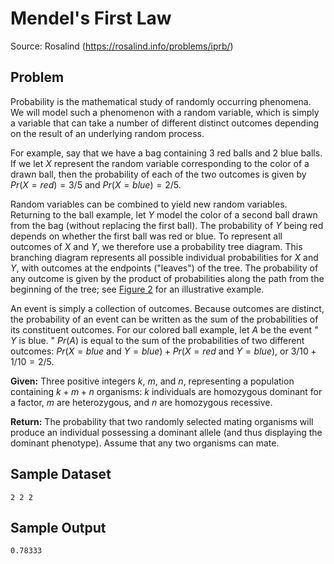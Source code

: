 
Mendel's First Law
==================

Source: Rosalind (https://rosalind.info/problems/iprb/)

Problem
-------

Probability is the mathematical study of randomly occurring phenomena. We will model such a phenomenon with a random variable, which is simply a variable that can take a number of different distinct outcomes depending on the result of an underlying random process.

For example, say that we have a bag containing 3 red balls and 2 blue balls. If we let $X$ represent the random variable corresponding to the color of a drawn ball, then the probability of each of the two outcomes is given by $Pr(X=red)=3/5$ and $Pr(X=blue)=2/5$.


Random variables can be combined to yield new random variables. Returning to the ball example, let $Y$ model the color of a second ball drawn from the bag (without replacing the first ball). The probability of $Y$ being red depends on whether the first ball was red or blue. To represent all outcomes of $X$ and $Y$, we therefore use a probability tree diagram. This branching diagram represents all possible individual probabilities for $X$ and $Y$, with outcomes at the endpoints ("leaves") of the tree. The probability of any outcome is given by the product of probabilities along the path from the beginning of the tree; see [Figure 2](https://rosalind.info/media/problems/iprb/balls_tree.png) for an illustrative example.

An event is simply a collection of outcomes. Because outcomes are distinct, the probability of an event can be written as the sum of the probabilities of its constituent outcomes. For our colored ball example, let $A$ be the event " $Y$ is blue. " $Pr(A)$ is equal to the sum of the probabilities of two different outcomes: $Pr(X=blue$ and $Y=blue)+Pr(X=red$  and  $Y=blue)$, or $3/10+1/10=2/5$.

**Given:** Three positive integers $k$, $m$, and $n$, representing a population containing $k+m+n$ organisms: $k$ individuals are homozygous dominant for a factor, $m$ are heterozygous, and $n$ are homozygous recessive.

**Return:** The probability that two randomly selected mating organisms will produce an individual possessing a dominant allele (and thus displaying the dominant phenotype). Assume that any two organisms can mate.


Sample Dataset
--------------
```
2 2 2
```


Sample Output
-------------
```
0.78333
```


